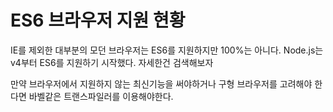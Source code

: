 # ES6 브라우저 지원 현황

IE를 제외한 대부분의 모던 브라우저는 ES6를 지원하지만 100%는 아니다. Node.js는 v4부터 ES6를 지원하기 시작했다. 자세한건 검색해보자

만약 브라우저에서 지원하지 않는 최신기능을 써야하거나 구형 브라우저를 고려해야 한다면 바벨같은 트랜스파일러를 이용해야한다.

